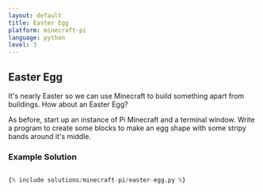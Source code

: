 ```yaml
---
layout: default
title: Easter Egg
platform: minecraft-pi
language: python
level: 3
---
```

## Easter Egg

It's nearly Easter so we can use Minecraft to build something apart from
buildings. How about an Easter Egg?

As before, start up an instance of Pi Minecraft and a terminal window. Write a program to create some blocks to make an egg shape with some stripy bands around it's middle.


### Example Solution

```python

{% include solutions/minecraft-pi/easter-egg.py %}

```
